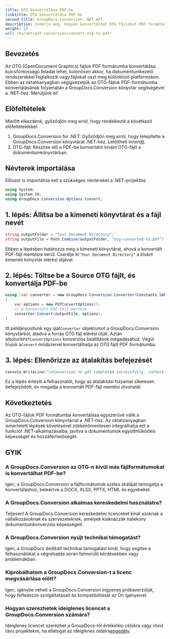```yaml
---
title: OTG konvertálása PDF-be
linktitle: OTG konvertálása PDF-be
second_title: GroupDocs.Conversion .NET API
description: Ismerje meg, hogyan konvertálhat OTG fájlokat PDF formátumba a GroupDocs.Conversion for .NET segítségével. Egyszerű, hatékony és zökkenőmentes integráció projektjeihez.
weight: 13
url: /hu/net/pdf-conversion/convert-otg-to-pdf/
---
```

## Bevezetés
Az OTG (OpenDocument Graphics) fájlok PDF formátumba konvertálása kulcsfontosságú feladat lehet, különösen akkor, ha dokumentumkezelő rendszerekkel foglalkozik vagy fájlokat oszt meg különböző platformokon. Ebben az oktatóanyagban végigvezetjük az OTG-fájlok PDF-formátumba konvertálásának folyamatán a GroupDocs.Conversion könyvtár segítségével a .NET-hez. Merüljünk el!
## Előfeltételek
Mielőtt elkezdené, győződjön meg arról, hogy rendelkezik a következő előfeltételekkel:
1. GroupDocs.Conversion for .NET: Győződjön meg arról, hogy telepítette a GroupDocs.Conversion könyvtárat .NET-hez. Letöltheti innen[itt](https://releases.groupdocs.com/conversion/net/).
2. OTG-fájl: Készítse elő a PDF-be konvertálni kívánt OTG-fájlt a dokumentumkönyvtárban.

## Névterek importálása
Először is importálnia kell a szükséges névtereket a .NET-projektbe. 
```csharp
using System;
using System.IO;
using GroupDocs.Conversion.Options.Convert;
```
## 1. lépés: Állítsa be a kimeneti könyvtárat és a fájl nevét
```csharp
string outputFolder = "Your Document Directory";
string outputFile = Path.Combine(outputFolder, "otg-converted-to.pdf");
```
 Ebben a lépésben határozza meg a kimeneti könyvtárat, ahová a konvertált PDF-fájl mentésre kerül. Cserélje ki`"Your Document Directory"` a kívánt kimeneti könyvtár elérési útjával.
## 2. lépés: Töltse be a Source OTG fájlt, és konvertálja PDF-be
```csharp
using (var converter = new GroupDocs.Conversion.Converter(Constants.SAMPLE_OTG))
{
    var options = new PdfConvertOptions();
    // A konvertált PDF fájl mentése
    converter.Convert(outputFile, options);
}
```
 Itt példányosítunk egy újat`Converter` objektumot a GroupDocs.Conversion könyvtárból, átadva a forrás OTG fájl elérési útját. Aztán alkotunk`PdfConvertOptions` konverziós beállítások megadásához. Végül hívjuk a`Convert` módszerrel konvertálhatja az OTG fájlt PDF formátumba.
## 3. lépés: Ellenőrizze az átalakítás befejezését
```csharp
Console.WriteLine("\nConversion to pdf completed successfully. \nCheck output in {0}", outputFolder);
```
Ez a lépés értesíti a felhasználót, hogy az átalakítási folyamat sikeresen befejeződött, és megadja a konvertált PDF-fájl mentési útvonalát.

## Következtetés
Az OTG-fájlok PDF formátumba konvertálása egyszerűvé válik a GroupDocs.Conversion könyvtárral a .NET-hez. Az oktatóanyagban ismertetett lépések követésével zökkenőmentesen integrálhatja ezt a funkciót .NET-alkalmazásaiba, javítva a dokumentumok együttműködési képességét és hozzáférhetőségét.
## GYIK
### A GroupDocs.Conversion az OTG-n kívül más fájlformátumokat is konvertálhat PDF-be?
Igen, a GroupDocs.Conversion a fájlformátumok széles skáláját támogatja a konvertáláshoz, beleértve a DOCX, XLSX, PPTX, HTML és egyebeket.
### A GroupDocs.Conversion alkalmas kereskedelmi használatra?
Teljesen! A GroupDocs.Conversion kereskedelmi licenceket kínál azoknak a vállalkozásoknak és szervezeteknek, amelyek kiaknázzák hatékony dokumentumkonverziós képességeit.
### A GroupDocs.Conversion nyújt technikai támogatást?
Igen, a GroupDocs dedikált technikai támogatást kínál, hogy segítse a felhasználókat a végrehajtás során felmerülő kérdésekben vagy problémákban.
### Kipróbálhatom a GroupDocs.Conversion-t a licenc megvásárlása előtt?
Igen, igénybe veheti a GroupDocs.Conversion ingyenes próbaverzióját, hogy felfedezze szolgáltatásait és kompatibilitását az Ön igényeivel.
### Hogyan szerezhetek ideiglenes licencet a GroupDocs.Conversion számára?
Ideiglenes licencet szerezhet a GroupDocs-tól értékelési célokra vagy rövid távú projektekre, ha ellátogat az ideiglenes oldalra[engedély](https://purchase.groupdocs.com/temporary-license/).